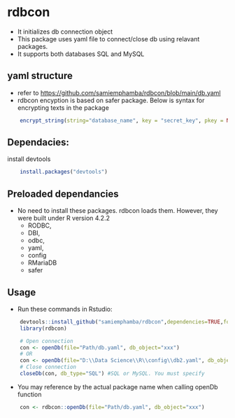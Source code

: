 # rdbcon

- It initializes db connection object
- This package uses yaml file to connect/close db using relavant packages.
- It supports both databases SQL and MySQL

## yaml structure
- refer to https://github.com/samiemphamba/rdbcon/blob/main/db.yaml
- rdbcon encyption is based on safer package. Below is syntax for encrypting texts in the package
```r 
    encrypt_string(string="database_name", key = "secret_key", pkey = NULL, ascii = TRUE)
```

## Dependacies:
install devtools
```r
    install.packages("devtools")
```
## Preloaded dependancies
- No need to install these packages. rdbcon loads them. However, they were built under R version 4.2.2 
    - RODBC,
    - DBI,
    - odbc,
    - yaml,
    - config
    - RMariaDB
    - safer

## Usage
- Run these commands in Rstudio:
```r
    devtools::install_github("samiemphamba/rdbcon",dependencies=TRUE,force = TRUE)
    library(rdbcon)

    # Open connection
    con <- openDb(file="Path/db.yaml", db_object="xxx")
    # OR
    con <- openDb(file="D:\\Data Science\\R\\config\\db2.yaml", db_object="obj_name2",encrypted_params = T, key = "secret_key" )
    # Close connection
    closeDb(con, db_type="SQL") #SQL or MySQL. You must specify
```
- You may reference by the actual package name when calling openDb function
```r
    con <- rdbcon::openDb(file="Path/db.yaml", db_object="xxx")
```



